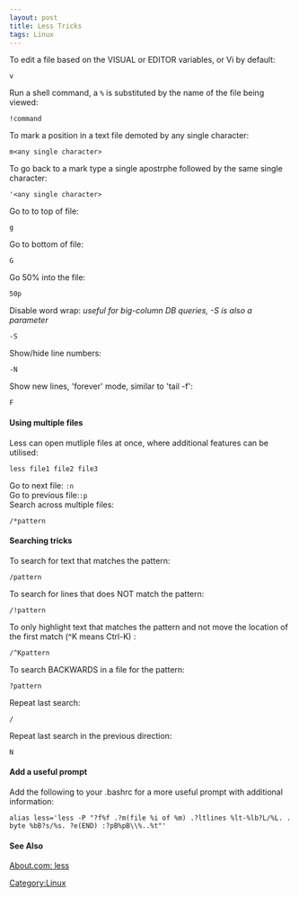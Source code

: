 ```yaml
---
layout: post 
title: Less Tricks
tags: Linux
---
```


To edit a file based on the VISUAL or EDITOR variables, or Vi by
default:

    v

Run a shell command, a `%` is substituted by the name of the file being
viewed:

    !command

To mark a position in a text file demoted by any single character:

    m<any single character>

To go back to a mark type a single apostrphe followed by the same single
character:

    '<any single character>

Go to to top of file:

    g

Go to bottom of file:

    G

Go 50% into the file:

    50p

Disable word wrap: *useful for big-column DB queries, -S is also a
parameter*

    -S

Show/hide line numbers:

    -N

Show new lines, \'forever\' mode, similar to \'tail -f\':

    F

#### Using multiple files

Less can open mutliple files at once, where additional features can be
utilised:

    less file1 file2 file3

Go to next file: `:n`\
Go to previous file:`:p`\
Search across multiple files:

    /*pattern

#### Searching tricks

To search for text that matches the pattern:

    /pattern

To search for lines that does NOT match the pattern:

    /!pattern

To only highlight text that matches the pattern and not move the
location of the first match (\^K means Ctrl-K) :

    /^Kpattern

To search BACKWARDS in a file for the pattern:

    ?pattern

Repeat last search:

    /

Repeat last search in the previous direction:

    N

#### Add a useful prompt

Add the following to your .bashrc for a more useful prompt with
additional information:

    alias less='less -P "?f%f .?m(file %i of %m) .?ltlines %lt-%lb?L/%L. . byte %bB?s/%s. ?e(END) :?pB%pB\\%..%t"'

#### See Also

[About.com: less](http://linux.about.com/library/cmd/blcmdl1_less.htm)

[Category:Linux](Category:Linux "wikilink")
